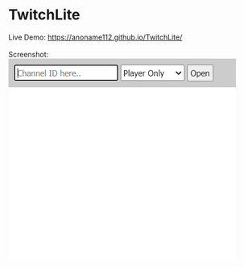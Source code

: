 # TwitchLite
Live Demo: https://anoname112.github.io/TwitchLite/
<br /><br />
Screenshot:
<br />
<a href="https://anoname112.github.io/TwitchLite/">
   <img src="https://raw.githubusercontent.com/Anoname112/TwitchLite/main/ss.png" title="TwitchLite">
</a>

